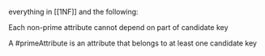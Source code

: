 everything in [[1NF]] and the following:

Each non-prime attribute cannot depend on part of candidate key

A #primeAttribute is an attribute that belongs to at least one candidate key
